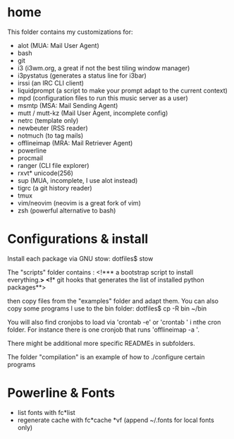 home
====

This folder contains my customizations for:
* alot (MUA: Mail User Agent)
* bash
* git
* i3 (i3wm.org, a great if not the best tiling window manager)
* i3pystatus (generates a status line for i3bar)
* irssi (an IRC CLI client)
* liquidprompt (a script to make your prompt adapt to the current context)
* mpd (configuration files to run this music server as a user)
* msmtp (MSA: Mail Sending Agent)
* mutt / mutt-kz (Mail User Agent, incomplete config)
* netrc (template only)
* newbeuter (RSS reader)
* notmuch (to tag mails)
* offlineimap (MRA: Mail Retriever Agent)
* powerline
* procmail
* ranger (CLI file explorer)
* rxvt* unicode(256)
* sup (MUA, incomplete, I use alot instead)
* tigrc (a git history reader)
* tmux
* vim/neovim (neovim is a great fork of vim)
* zsh (powerful alternative to bash)

Configurations & install
====
Install each package via GNU stow:
	dotfiles$ stow <PKG>

The "scripts" folder contains :
<!***  a bootstrap script to install everything.**>
<!*** git hooks that generates the list of installed python packages**>

then copy files from the "examples" folder and adapt them.
You can also copy some programs I use to the bin folder:
	dotfiles$ cp -R bin ~/bin

You will also find cronjobs to load via 'crontab -e' or 'crontab <file>' i nthe cron folder. For instance there is one cronjob that runs 'offlineimap -a <account>'.

There might be additional more specific READMEs in subfolders.


The folder "compilation" is an example of how to ./configure certain programs

Powerline & Fonts
====

* list fonts with fc*list
* regenerate cache with fc*cache *vf  (append ~/.fonts for local fonts only)
